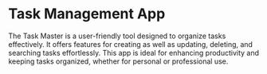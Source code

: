 # Task Management App

The Task Master is a user-friendly tool designed to organize tasks effectively. It offers features for creating  as well as updating, deleting, and searching tasks effortlessly. This app is ideal for enhancing productivity and keeping tasks organized, whether for personal or professional use.








